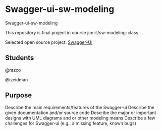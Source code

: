 # Swagger-ui-sw-modeling
Swagger-ui-sw-modeling

This repository is final project in course jce-il/sw-modeling-class 

Selected open source project: [Swagger-UI](https://github.com/swagger-api/swagger-ui)

## Students
@razco

@izeidman

## Purpose

Describe the main requirements/features of the Swagger-ui
Describe the given documentation and/or source code
Describe the major or important designs with UML diagrams and or other modeling means
Describe a few challenges for Swagger-ui (e.g., a missing feature, known bugs)

